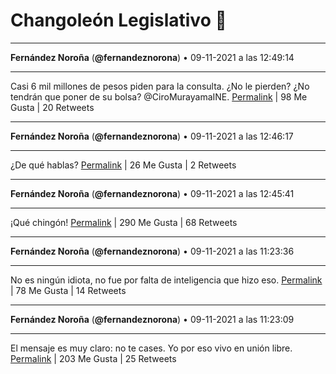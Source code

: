 # Changoleón Legislativo 🙈
*****
**Fernández Noroña** (**@fernandeznorona**) • 09-11-2021 a las 12:49:14
*****
Casi 6 mil millones de pesos piden para la consulta. ¿No le pierden? ¿No tendrán que poner de su bolsa? @CiroMurayamaINE.
[Permalink](https://twitter.com/fernandeznorona/status/1458174867979661317) | 98 Me Gusta | 20 Retweets
*****
**Fernández Noroña** (**@fernandeznorona**) • 09-11-2021 a las 12:46:17
*****
¿De qué hablas?
[Permalink](https://twitter.com/fernandeznorona/status/1458174123981500418) | 26 Me Gusta | 2 Retweets
*****
**Fernández Noroña** (**@fernandeznorona**) • 09-11-2021 a las 12:45:41
*****
¡Qué chingón!
[Permalink](https://twitter.com/fernandeznorona/status/1458173972743286785) | 290 Me Gusta | 68 Retweets
*****
**Fernández Noroña** (**@fernandeznorona**) • 09-11-2021 a las 11:23:36
*****
No es ningún idiota, no fue por falta de inteligencia que hizo eso.
[Permalink](https://twitter.com/fernandeznorona/status/1458153314978308100) | 78 Me Gusta | 14 Retweets
*****
**Fernández Noroña** (**@fernandeznorona**) • 09-11-2021 a las 11:23:09
*****
El mensaje es muy claro: no te cases. Yo por eso vivo en unión libre.
[Permalink](https://twitter.com/fernandeznorona/status/1458153201253994500) | 203 Me Gusta | 25 Retweets